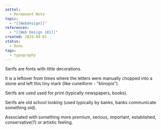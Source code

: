 ```yaml
---
zettel:
  - Permanent Note
topic:
  - "[[Webdesign]]"
references:
  - "[[Web Design 101]]"
created: 2024-09-01
status:
  - Done
tags:
  - typography
---
```

Serifs are fonts with little decorations.

It is a leftover from times where the letters were manually chopped into a stone and left this tiny mark (like cuneiform - "klínopis").

Serifs are used used for print (typically newspapers, books).

Serifs are old school looking (used typically by banks, banks communicate something old).

Associated with something more premium, serious, important, established, conservative(?) or artistic feeling.
